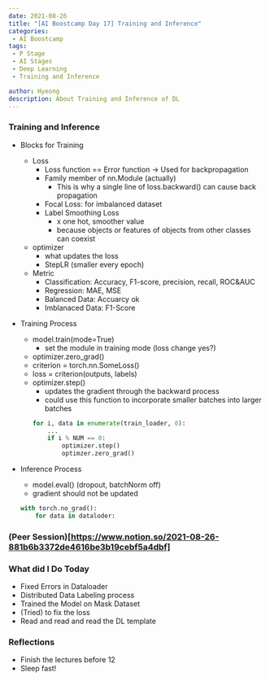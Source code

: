 ```yaml
---
date: 2021-08-26
title: "[AI Boostcamp Day 17] Training and Inference"
categories: 
 - AI Boostcamp
tags:
 - P Stage
 - AI Stages
 - Deep Learning
 - Training and Inference

author: Hyeong
description: About Training and Inference of DL
---
```

### Training and Inference
- Blocks for Training
    - Loss
        - Loss function == Error function -> Used for backpropagation
        - Family member of nn.Module (actually)
            - This is why a single line of loss.backward() can cause back propagation
        - Focal Loss: for imbalanced dataset
        - Label Smoothing Loss
            - x one hot, smoother value
            - because objects or features of objects from other classes can coexist
    - optimizer
        - what updates the loss
        - StepLR (smaller every epoch)
    - Metric
        - Classification: Accuracy, F1-score, precision, recall, ROC&AUC
        - Regression: MAE, MSE
        - Balanced Data: Accuarcy ok
        - Imblanaced Data: F1-Score

- Training Process
    - model.train(mode=True)
        - set the module in training mode (loss change yes?)
    - optimizer.zero_grad()
    - criterion = torch.nn.SomeLoss()
    - loss = criterion(outputs, labels)
    - optimizer.step()
        - updates the gradient through the backward process
        - could use this function to incorporate smaller batches into larger batches
        ```python
        for i, data in enumerate(train_loader, 0):
            ...
            if i % NUM == 0:
                optimizer.step()
                optimzer.zero_grad()
        ```
- Inference Process
    - model.eval() (dropout, batchNorm off)
    - gradient should not be updated
    ```python
    with torch.no_grad():
        for data in dataloder:
    ```

### (Peer Session)[https://www.notion.so/2021-08-26-881b6b3372de4616be3b19cebf5a4dbf]

### What did I Do Today
- Fixed Errors in Dataloader
- Distributed Data Labeling process
- Trained the Model on Mask Dataset
- (Tried) to fix the loss
- Read and read and read the DL template

### Reflections
- Finish the lectures before 12
- Sleep fast!

